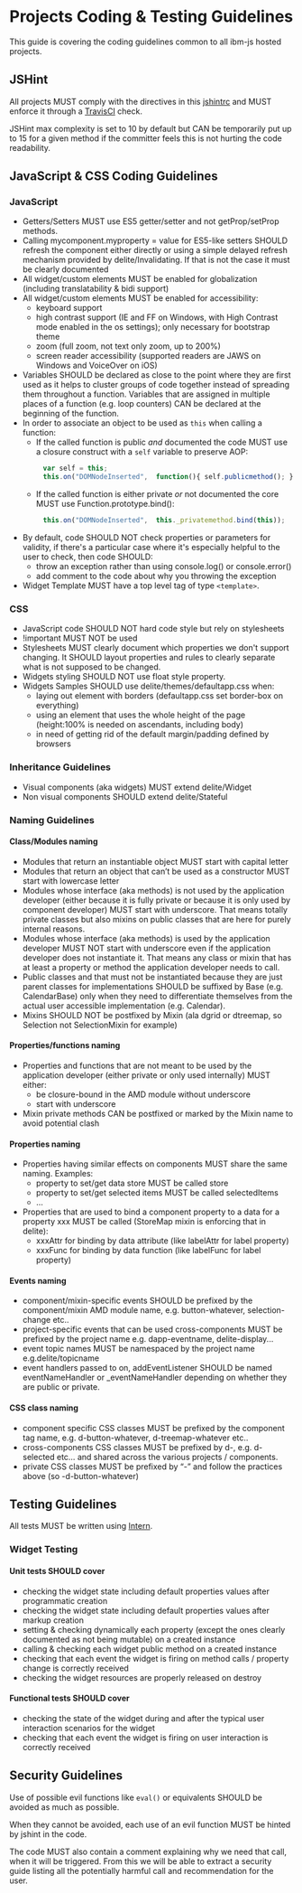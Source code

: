 # Projects Coding & Testing Guidelines

This guide is covering the coding guidelines common to all ibm-js hosted projects.

## JSHint
 
All projects MUST comply with the directives in this [jshintrc](.jshintrc)
and MUST enforce it through a [TravisCI](https://travis-ci.org/) check.

JSHint max complexity is set to 10 by default but CAN be temporarily put up to 15 for a given method
if the committer feels this is not hurting the code readability.


## JavaScript & CSS Coding Guidelines

### JavaScript

* Getters/Setters MUST use ES5 getter/setter and not getProp/setProp methods.
* Calling mycomponent.myproperty = value for ES5-like setters SHOULD refresh the component either directly
  or using a simple delayed refresh mechanism provided by delite/Invalidating.
  If that is not the case it must be clearly documented
* All widget/custom elements MUST be enabled for globalization (including translatability & bidi support)
* All widget/custom elements MUST be enabled for accessibility:
    * keyboard support
    * high contrast support (IE and FF on Windows, with High Contrast mode enabled in the os settings);
      only necessary for bootstrap theme
    * zoom (full zoom, not text only zoom, up to 200%)
    * screen reader accessibility (supported readers are JAWS on Windows and VoiceOver on iOS)
* Variables SHOULD be declared as close to the point where they are first used as it helps to cluster groups of code
  together instead of spreading them throughout a function.
  Variables that are assigned in multiple places of a function (e.g. loop counters)
  CAN be declared at the beginning of the function.
* In order to associate an object to be used as `this` when calling a function:
    * If the called function is public _and_ documented the code MUST use a closure construct with a `self` variable to preserve AOP:
    ```js
         var self = this;
         this.on("DOMNodeInserted",  function(){ self.publicmethod(); });
    ```
    * If the called function is either private _or_ not documented the core MUST use Function.prototype.bind():
    ```js
         this.on("DOMNodeInserted",  this._privatemethod.bind(this));
    ```
* By default, code SHOULD NOT check properties or parameters for validity, if there's a particular case where it's especially 
helpful to the user to check, then code SHOULD: 
    * throw an exception rather than using console.log() or console.error()
    * add comment to the code about why you throwing the exception
* Widget Template MUST have a top level tag of type ```<template>```.

### CSS

* JavaScript code SHOULD NOT hard code style but rely on stylesheets
* !important MUST NOT be used
* Stylesheets MUST clearly document which properties we don't support changing. It SHOULD layout properties and rules
 to clearly separate what is not supposed to be changed.
* Widgets styling SHOULD NOT use float style property.
* Widgets Samples SHOULD use delite/themes/defaultapp.css when:
    * laying out element with borders (defaultapp.css set border-box on everything)
    * using an element that uses the whole height of the page (height:100% is needed on ascendants, including body)
    * in need of getting rid of the default margin/padding defined by browsers
   
### Inheritance Guidelines

* Visual components (aka widgets) MUST extend delite/Widget
* Non visual components SHOULD extend delite/Stateful

### Naming Guidelines

#### Class/Modules naming

* Modules that return an instantiable object MUST start with capital letter
* Modules that return an object that can’t be used as a constructor MUST start with lowercase letter
* Modules whose interface (aka methods) is not used by the application developer
  (either because it is fully private or because it is only used by component developer) MUST start with underscore.
  That means totally private classes but also mixins on public classes that are here for purely internal reasons. 
* Modules whose interface (aka methods) is used by the application developer MUST NOT start with underscore
  even if the application developer does not instantiate it.
  That means any class or mixin that has at least a property or method the application developer needs to call.
* Public classes and that must not be instantiated because they are just parent classes for implementations SHOULD be
  suffixed by Base (e.g. CalendarBase) only when they need to differentiate themselves from the actual user accessible
  implementation (e.g. Calendar). 
* Mixins SHOULD NOT be postfixed by Mixin (ala dgrid or dtreemap, so Selection not SelectionMixin for example)

#### Properties/functions naming

* Properties and functions that are not meant to be used by the application developer
  (either private or only used internally) MUST either:
    * be closure-bound in the AMD module without underscore
    * start with underscore
* Mixin private methods CAN be postfixed or marked by the Mixin name to avoid potential clash

#### Properties naming

* Properties having similar effects on components MUST share the same naming. Examples:
    * property to set/get data store MUST be called store
    * property to set/get selected items MUST be called selectedItems
    * …
* Properties that are used to bind a component property to a data for a property xxx MUST be called
  (StoreMap mixin is enforcing that in delite):
    * xxxAttr for binding by data attribute (like labelAttr for label property) 
    * xxxFunc for binding by data function (like labelFunc for label property)

#### Events naming

* component/mixin-specific events SHOULD be prefixed by the component/mixin AMD module name,
  e.g. button-whatever, selection-change etc.. 
* project-specific events that can be used cross-components MUST be prefixed by the project name
  e.g. dapp-eventname, delite-display...
* event topic names MUST be namespaced by the project name e.g.delite/topicname
* event handlers passed to on, addEventListener SHOULD be named eventNameHandler or
  _eventNameHandler depending on whether they are public or private.

#### CSS class naming

* component specific CSS classes MUST be prefixed by the component tag name,
  e.g. d-button-whatever, d-treemap-whatever etc.. 
* cross-components CSS classes MUST be prefixed by d-, e.g. d-selected etc…
  and shared across the various projects / components.
* private CSS classes MUST be prefixed by “-” and follow the practices above (so -d-button-whatever)

## Testing Guidelines

All tests MUST be written using [Intern](http://theintern.io/).

### Widget Testing

#### Unit tests SHOULD cover
 
 * checking the widget state including default properties values after programmatic creation
 * checking the widget state including default properties values after markup creation
 * setting & checking dynamically each property (except the ones clearly documented as not being mutable)
   on a created instance
 * calling & checking each widget public method on a created instance
 * checking that each event the widget is firing on method calls / property change is correctly received
 * checking the widget resources are properly released on destroy

#### Functional tests SHOULD cover

 * checking the state of the widget during and after the typical user interaction scenarios for the widget
 * checking that each event the widget is firing on user interaction is correctly received

## Security Guidelines

Use of possible evil functions like `eval()` or equivalents SHOULD be avoided as much as possible.

When they cannot be avoided, each use of an evil function MUST be hinted by jshint in the code. 

The code MUST also contain a comment explaining why we need that call, when it will be triggered.
From this we will be able to extract a security guide listing all the potentially harmful call
and recommendation for the user.
